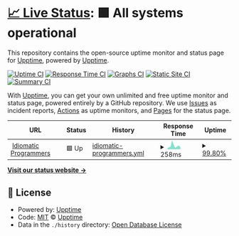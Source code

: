 # [📈 Live Status](https://demo.upptime.js.org): <!--live status--> **🟩 All systems operational**

This repository contains the open-source uptime monitor and status page for [Upptime](https://upptime.js.org), powered by [Upptime](https://github.com/upptime/upptime).

[![Uptime CI](https://github.com/Idiomatic-Programmers/status/workflows/Uptime%20CI/badge.svg)](https://github.com/Idiomatic-Programmers/status/actions?query=workflow%3A%22Uptime+CI%22)
[![Response Time CI](https://github.com/Idiomatic-Programmers/status/workflows/Response%20Time%20CI/badge.svg)](https://github.com/Idiomatic-Programmers/status/actions?query=workflow%3A%22Response+Time+CI%22)
[![Graphs CI](https://github.com/Idiomatic-Programmers/status/workflows/Graphs%20CI/badge.svg)](https://github.com/Idiomatic-Programmers/status/actions?query=workflow%3A%22Graphs+CI%22)
[![Static Site CI](https://github.com/Idiomatic-Programmers/status/workflows/Static%20Site%20CI/badge.svg)](https://github.com/Idiomatic-Programmers/status/actions?query=workflow%3A%22Static+Site+CI%22)
[![Summary CI](https://github.com/Idiomatic-Programmers/status/workflows/Summary%20CI/badge.svg)](https://github.com/Idiomatic-Programmers/status/actions?query=workflow%3A%22Summary+CI%22)

With [Upptime](https://upptime.js.org), you can get your own unlimited and free uptime monitor and status page, powered entirely by a GitHub repository. We use [Issues](https://github.com/upptime/upptime/issues) as incident reports, [Actions](https://github.com/Idiomatic-Programmers/status/actions) as uptime monitors, and [Pages](https://demo.upptime.js.org) for the status page.

<!--start: status pages-->
<!-- This summary is generated by Upptime (https://github.com/upptime/upptime) -->
<!-- Do not edit this manually, your changes will be overwritten -->
<!-- prettier-ignore -->
| URL | Status | History | Response Time | Uptime |
| --- | ------ | ------- | ------------- | ------ |
| <img alt="" src="https://favicons.githubusercontent.com/idiomaticprogrammers.com" height="13"> [Idiomatic Programmers](https://idiomaticprogrammers.com) | 🟩 Up | [idiomatic-programmers.yml](https://github.com/Idiomatic-Programmers/status/commits/HEAD/history/idiomatic-programmers.yml) | <details><summary><img alt="Response time graph" src="./graphs/idiomatic-programmers/response-time-week.png" height="20"> 258ms</summary><br><a href="https://Idiomatic-Programmers.github.io/status/history/idiomatic-programmers"><img alt="Response time 328" src="https://img.shields.io/endpoint?url=https%3A%2F%2Fraw.githubusercontent.com%2FIdiomatic-Programmers%2Fstatus%2FHEAD%2Fapi%2Fidiomatic-programmers%2Fresponse-time.json"></a><br><a href="https://Idiomatic-Programmers.github.io/status/history/idiomatic-programmers"><img alt="24-hour response time 147" src="https://img.shields.io/endpoint?url=https%3A%2F%2Fraw.githubusercontent.com%2FIdiomatic-Programmers%2Fstatus%2FHEAD%2Fapi%2Fidiomatic-programmers%2Fresponse-time-day.json"></a><br><a href="https://Idiomatic-Programmers.github.io/status/history/idiomatic-programmers"><img alt="7-day response time 258" src="https://img.shields.io/endpoint?url=https%3A%2F%2Fraw.githubusercontent.com%2FIdiomatic-Programmers%2Fstatus%2FHEAD%2Fapi%2Fidiomatic-programmers%2Fresponse-time-week.json"></a><br><a href="https://Idiomatic-Programmers.github.io/status/history/idiomatic-programmers"><img alt="30-day response time 328" src="https://img.shields.io/endpoint?url=https%3A%2F%2Fraw.githubusercontent.com%2FIdiomatic-Programmers%2Fstatus%2FHEAD%2Fapi%2Fidiomatic-programmers%2Fresponse-time-month.json"></a><br><a href="https://Idiomatic-Programmers.github.io/status/history/idiomatic-programmers"><img alt="1-year response time 328" src="https://img.shields.io/endpoint?url=https%3A%2F%2Fraw.githubusercontent.com%2FIdiomatic-Programmers%2Fstatus%2FHEAD%2Fapi%2Fidiomatic-programmers%2Fresponse-time-year.json"></a></details> | <details><summary><a href="https://Idiomatic-Programmers.github.io/status/history/idiomatic-programmers">99.80%</a></summary><a href="https://Idiomatic-Programmers.github.io/status/history/idiomatic-programmers"><img alt="All-time uptime 99.94%" src="https://img.shields.io/endpoint?url=https%3A%2F%2Fraw.githubusercontent.com%2FIdiomatic-Programmers%2Fstatus%2FHEAD%2Fapi%2Fidiomatic-programmers%2Fuptime.json"></a><br><a href="https://Idiomatic-Programmers.github.io/status/history/idiomatic-programmers"><img alt="24-hour uptime 100.00%" src="https://img.shields.io/endpoint?url=https%3A%2F%2Fraw.githubusercontent.com%2FIdiomatic-Programmers%2Fstatus%2FHEAD%2Fapi%2Fidiomatic-programmers%2Fuptime-day.json"></a><br><a href="https://Idiomatic-Programmers.github.io/status/history/idiomatic-programmers"><img alt="7-day uptime 99.80%" src="https://img.shields.io/endpoint?url=https%3A%2F%2Fraw.githubusercontent.com%2FIdiomatic-Programmers%2Fstatus%2FHEAD%2Fapi%2Fidiomatic-programmers%2Fuptime-week.json"></a><br><a href="https://Idiomatic-Programmers.github.io/status/history/idiomatic-programmers"><img alt="30-day uptime 99.94%" src="https://img.shields.io/endpoint?url=https%3A%2F%2Fraw.githubusercontent.com%2FIdiomatic-Programmers%2Fstatus%2FHEAD%2Fapi%2Fidiomatic-programmers%2Fuptime-month.json"></a><br><a href="https://Idiomatic-Programmers.github.io/status/history/idiomatic-programmers"><img alt="1-year uptime 99.94%" src="https://img.shields.io/endpoint?url=https%3A%2F%2Fraw.githubusercontent.com%2FIdiomatic-Programmers%2Fstatus%2FHEAD%2Fapi%2Fidiomatic-programmers%2Fuptime-year.json"></a></details>

<!--end: status pages-->

[**Visit our status website →**](https://demo.upptime.js.org)

## 📄 License

- Powered by: [Upptime](https://github.com/upptime/upptime)
- Code: [MIT](./LICENSE) © [Upptime](https://upptime.js.org)
- Data in the `./history` directory: [Open Database License](https://opendatacommons.org/licenses/odbl/1-0/)
